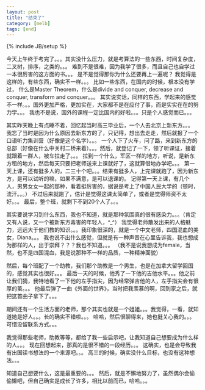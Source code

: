 ```yaml
---
layout: post
title: "结束了"
category: [melb]
tags: [end]
---
```

{% include JB/setup %}

今天上午终于考完了。。。其实没什么压力，就是考算法的一些东西，时间复杂度，二叉树，排序，之类的。。。
难到不是很难，因为我学了很多，而且自己也自学过一本很厉害的这方面的书。。。
是不是觉得那你为什么还要再上一遍呢？
我觉得是这样的，有些东西，确实不一样。。。
比如一些东西，在国内的时候，根本没有学过，
什么是Master Theorem，什么是divide and conquer, decrease and conquer, transform and conquer。。。
其实说实话，同样的东西，学起来的感觉不一样。。。国外更加严格，更加实在，大家都不是在应付了事，而是实实在在的努力学。。。
我也不是说，国外的课程一定比国内的好啦。。。只是个人感觉而已。。。

其实昨天晚上有点睡不着，回忆起当时高三毕业后，一个人去北京上新东方。。。
我忘了当时是因为什么原因去新东方的了，只记得，想出去走走，然后就报了一个口语听力集训营（好像是这个名字）。。。
一个人下了火车，问了路，来到新东方的总部（好像在什么中关村二桥来着）。。。然后，就登记了一下，领了听课证，接着就跟着一群人，被车拉走了。。。
拉到一个什么，军区一样的地方，听说，是新东方租的地方，然后每天只要把老师送来上课就好了，这就算借地办学吧。。。
第一天上课，还有挺多人的，二三十个吧。。。结果有挺多人，上完课就跑了，因为新东方，是可以试听的嘛，如果不满意，是可以退课的。
记得第一天上课，有几个人，男男女女一起的那种，看着挺厉害的，据说是考上了中国人民大学的（顿时，流汗。。。）
不过后来就跑了，估计是觉得这课太简单了，或者是觉得师资不太好。。。
最后，整个班，就剩下不到20个人了。。。

其实要说学习到什么东西，我也不知道，就是那种氛围真的很有感染力。。。（肯定又有人说，又一个被新东方毒害的年轻人，^_^）
我觉得老师散发出来的人格魅力，远远大于他们教的知识。。。我印象很深的，就是一个中文老师，四国混血的美女，Diana。。。
我也说不出什么感觉，但就是有一种声音在心里告诉我，我也想成为那样的人，出于崇拜？？？我也不知道。。。
（我不是说我想成为female，当然，也不是四国混血，我是说那种不一样的品质，一种精神面貌）

然后，每个班配了一个助教，我们那个助教是一个男生，也是在加拿大留学回国的，感觉其实也很好。。。
最后一天的时候，他秀了一下他的吉他水平。。。他之前让我们猜，我特地看了一下他的左手指尖，因为经常弹吉他的人，左手指尖会有很厚的茧。。。
他最后弹了一曲《外面的世界》，当时把我羡慕的啊，回到家之后，就把这首曲子拿下了。。。

期间还有一个生活方面的老师，那个其实也就是一个姐姐。。。我觉得，一看，就知道她是好人。。。长的确实不错啦。。。
哈哈，然后很聊得来，她也挺关心我的。。。可惜没留联系方式。。。

我觉得那些老师，助教等等，都给了我一些启示吧，让我知道自己想要成为什么样的人。。。
现在回想起来，那真的是很不错的一段经历。。。
这确实，也是会导致我有出国读书想法的一个来源吧。。。
高三的时候，确实没什么目标，也没有这种想法。。。

知道自己想要什么，这是最重要的。。。
然后，就是不懈地努力了，虽然偶尔会偷偷懒吧，但自己确实是成长了许多，相比以前而已，哈哈。。。